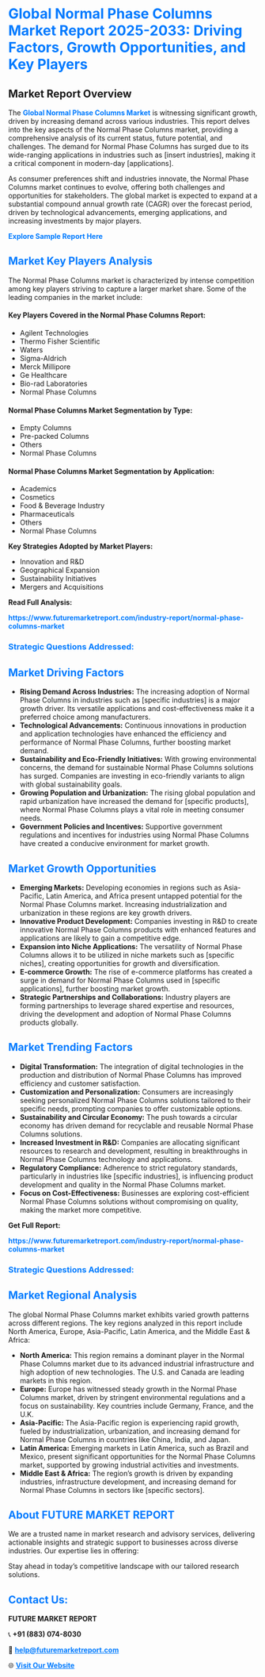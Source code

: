 <h1 style="color: #007BFF;">Global Normal Phase Columns Market Report 2025-2033: Driving Factors, Growth Opportunities, and Key Players</h1>

<section id="overview">
<h2>Market Report Overview</h2>
<p>The <a href="https://www.futuremarketreport.com/industry-report/normal-phase-columns-market" style="color: #007BFF; text-decoration: none;"><strong>Global Normal Phase Columns Market</strong></a> is witnessing significant growth, driven by increasing demand across various industries. This report delves into the key aspects of the Normal Phase Columns market, providing a comprehensive analysis of its current status, future potential, and challenges. The demand for Normal Phase Columns has surged due to its wide-ranging applications in industries such as [insert industries], making it a critical component in modern-day [applications].</p>
<p>As consumer preferences shift and industries innovate, the Normal Phase Columns market continues to evolve, offering both challenges and opportunities for stakeholders. The global market is expected to expand at a substantial compound annual growth rate (CAGR) over the forecast period, driven by technological advancements, emerging applications, and increasing investments by major players.</p>
</section>

<section id="overview">
<p><a href="https://www.futuremarketreport.com/request-sample/reportId=100945" style="color: #007BFF; text-decoration: none;"><strong>Explore Sample Report Here</strong></a></p>
</section>

<section id="key-players">
<h2 style="color: #007BFF;">Market Key Players Analysis</h2>
<p>The Normal Phase Columns market is characterized by intense competition among key players striving to capture a larger market share. Some of the leading companies in the market include:</p>
<h4>Key Players Covered in the Normal Phase Columns Report:</h4>
<ul><li>Agilent Technologies</li><li>Thermo Fisher Scientific</li><li>Waters</li><li>Sigma-Aldrich</li><li>Merck Millipore</li><li>Ge Healthcare</li><li>Bio-rad Laboratories</li><li>Normal Phase Columns</li></ul>
<h4>Normal Phase Columns Market Segmentation by Type:</h4>
<ul><li>Empty Columns</li><li>Pre-packed Columns</li><li>Others</li><li>Normal Phase Columns</li></ul>

<h4>Normal Phase Columns Market Segmentation by Application:</h4>
<ul><li>Academics</li><li>Cosmetics</li><li>Food &amp; Beverage Industry</li><li>Pharmaceuticals</li><li>Others</li><li>Normal Phase Columns</li></ul>
<p><strong>Key Strategies Adopted by Market Players:</strong></p>
<ul>
<li>Innovation and R&D</li>
<li>Geographical Expansion</li>
<li>Sustainability Initiatives</li>
<li>Mergers and Acquisitions</li>
</ul>
</section>

<section>
<p><strong>Read Full Analysis: </strong></p><a href="https://www.futuremarketreport.com/industry-report/normal-phase-columns-market" style="color: #007BFF; text-decoration: none;"><strong>https://www.futuremarketreport.com/industry-report/normal-phase-columns-market</strong></a>
<h3 style="color: #007BFF;">Strategic Questions Addressed:</h3>
</section>

<section id="driving-factors">
<h2 style="color: #007BFF;">Market Driving Factors</h2>
<ul>
<li><strong>Rising Demand Across Industries:</strong> The increasing adoption of Normal Phase Columns in industries such as [specific industries] is a major growth driver. Its versatile applications and cost-effectiveness make it a preferred choice among manufacturers.</li>
<li><strong>Technological Advancements:</strong> Continuous innovations in production and application technologies have enhanced the efficiency and performance of Normal Phase Columns, further boosting market demand.</li>
<li><strong>Sustainability and Eco-Friendly Initiatives:</strong> With growing environmental concerns, the demand for sustainable Normal Phase Columns solutions has surged. Companies are investing in eco-friendly variants to align with global sustainability goals.</li>
<li><strong>Growing Population and Urbanization:</strong> The rising global population and rapid urbanization have increased the demand for [specific products], where Normal Phase Columns plays a vital role in meeting consumer needs.</li>
<li><strong>Government Policies and Incentives:</strong> Supportive government regulations and incentives for industries using Normal Phase Columns have created a conducive environment for market growth.</li>
</ul>
</section>

<section id="growth-opportunities">
<h2 style="color: #007BFF;">Market Growth Opportunities</h2>
<ul>
<li><strong>Emerging Markets:</strong> Developing economies in regions such as Asia-Pacific, Latin America, and Africa present untapped potential for the Normal Phase Columns market. Increasing industrialization and urbanization in these regions are key growth drivers.</li>
<li><strong>Innovative Product Development:</strong> Companies investing in R&D to create innovative Normal Phase Columns products with enhanced features and applications are likely to gain a competitive edge.</li>
<li><strong>Expansion into Niche Applications:</strong> The versatility of Normal Phase Columns allows it to be utilized in niche markets such as [specific niches], creating opportunities for growth and diversification.</li>
<li><strong>E-commerce Growth:</strong> The rise of e-commerce platforms has created a surge in demand for Normal Phase Columns used in [specific applications], further boosting market growth.</li>
<li><strong>Strategic Partnerships and Collaborations:</strong> Industry players are forming partnerships to leverage shared expertise and resources, driving the development and adoption of Normal Phase Columns products globally.</li>
</ul>
</section>

<section id="trending-factors">
<h2 style="color: #007BFF;">Market Trending Factors</h2>
<ul>
<li><strong>Digital Transformation:</strong> The integration of digital technologies in the production and distribution of Normal Phase Columns has improved efficiency and customer satisfaction.</li>
<li><strong>Customization and Personalization:</strong> Consumers are increasingly seeking personalized Normal Phase Columns solutions tailored to their specific needs, prompting companies to offer customizable options.</li>
<li><strong>Sustainability and Circular Economy:</strong> The push towards a circular economy has driven demand for recyclable and reusable Normal Phase Columns solutions.</li>
<li><strong>Increased Investment in R&D:</strong> Companies are allocating significant resources to research and development, resulting in breakthroughs in Normal Phase Columns technology and applications.</li>
<li><strong>Regulatory Compliance:</strong> Adherence to strict regulatory standards, particularly in industries like [specific industries], is influencing product development and quality in the Normal Phase Columns market.</li>
<li><strong>Focus on Cost-Effectiveness:</strong> Businesses are exploring cost-efficient Normal Phase Columns solutions without compromising on quality, making the market more competitive.</li>
</ul>
</section>

<section>
<p><strong>Get Full Report: </strong></p><a href="https://www.futuremarketreport.com/industry-report/normal-phase-columns-market" style="color: #007BFF; text-decoration: none;"><strong>https://www.futuremarketreport.com/industry-report/normal-phase-columns-market</strong></a>
<h3 style="color: #007BFF;">Strategic Questions Addressed:</h3>
</section>


<section id="regional-analysis">
<h2 style="color: #007BFF;">Market Regional Analysis</h2>
<p>The global Normal Phase Columns market exhibits varied growth patterns across different regions. The key regions analyzed in this report include North America, Europe, Asia-Pacific, Latin America, and the Middle East & Africa:</p>
<ul>
<li><strong>North America:</strong> This region remains a dominant player in the Normal Phase Columns market due to its advanced industrial infrastructure and high adoption of new technologies. The U.S. and Canada are leading markets in this region.</li>
<li><strong>Europe:</strong> Europe has witnessed steady growth in the Normal Phase Columns market, driven by stringent environmental regulations and a focus on sustainability. Key countries include Germany, France, and the U.K.</li>
<li><strong>Asia-Pacific:</strong> The Asia-Pacific region is experiencing rapid growth, fueled by industrialization, urbanization, and increasing demand for Normal Phase Columns in countries like China, India, and Japan.</li>
<li><strong>Latin America:</strong> Emerging markets in Latin America, such as Brazil and Mexico, present significant opportunities for the Normal Phase Columns market, supported by growing industrial activities and investments.</li>
<li><strong>Middle East & Africa:</strong> The region’s growth is driven by expanding industries, infrastructure development, and increasing demand for Normal Phase Columns in sectors like [specific sectors].</li>
</ul>
</section>

<footer>
<h2 style="color: #007BFF;">About FUTURE MARKET REPORT</h2>
<p>We are a trusted name in market research and advisory services, delivering actionable insights and strategic support to businesses across diverse industries. Our expertise lies in offering:</p>

<p>Stay ahead in today’s competitive landscape with our tailored research solutions.</p>

<h2 style="color: #007BFF;">Contact Us:</h2>
<p><strong>FUTURE MARKET REPORT</strong></p>
<p>📞 <strong>+91 (883) 074-8030</strong></p>
<p>📧 <strong><a href="mailto:help@futuremarketreport.com" style="color: #007BFF;">help@futuremarketreport.com</a></strong></p>
<p>🌐 <strong><a href="https://www.futuremarketreport.com/" style="color: #007BFF;">Visit Our Website</a></strong></p>
</footer>